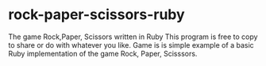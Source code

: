 # rock-paper-scissors-ruby
The game Rock,Paper, Scissors written in Ruby
This program is free to copy to share or do with whatever you like.
Game is is simple example of a basic Ruby implementation of the game Rock, Paper, Scisssors.
